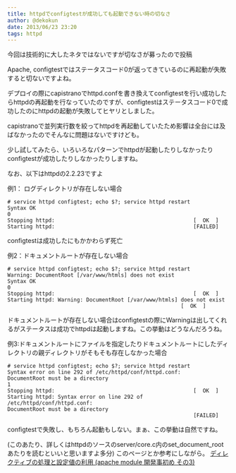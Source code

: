 ```yaml
---
title: httpdでconfigtestが成功しても起動できない時の切なさ
author: @dekokun
date: 2013/06/23 23:20
tags: httpd
---
```


今回は技術的に大したネタではないですが切なさが募ったので投稿

Apache, configtestではステータスコード0が返ってきているのに再起動が失敗すると切ないですよね。

デプロイの際にcapistranoでhttpd.confを書き換えてconfigtestを行い成功したらhttpdの再起動を行なっていたのですが、configtestはステータスコード0で成功したのにhttpdの起動が失敗してヒヤリとしました。

capistranoで並列実行数を絞ってhttpdを再起動していたため影響は全台には及ばなかったのでそんなに問題はないですけども。

少し試してみたら、いろいろなパターンでhttpdが起動したりしなかったりconfigtestが成功したりしなかったりしますね。

なお、以下はhttpdの2.2.23ですよ

例1： ログディレクトリが存在しない場合

    # service httpd configtest; echo $?; service httpd restart
    Syntax OK
    0
    Stopping httpd:                                            [  OK  ]
    Starting httpd:                                            [FAILED]

configtestは成功したにもかかわらず死亡


例2：ドキュメントルートが存在しない場合


    # service httpd configtest; echo $?; service httpd restart
    Warning: DocumentRoot [/var/www/htmls] does not exist
    Syntax OK
    0
    Stopping httpd:                                            [  OK  ]
    Starting httpd: Warning: DocumentRoot [/var/www/htmls] does not exist
                                                           [  OK  ]

ドキュメントルートが存在しない場合はconfigtestの際にWarningは出してくれるがステータスは成功でhttpdは起動しますね。この挙動はどうなんだろうね。

例3:ドキュメントルートにファイルを指定したりドキュメントルートにしたディレクトリの親ディレクトリがそもそも存在しなかった場合

    # service httpd configtest; echo $?; service httpd restart
    Syntax error on line 292 of /etc/httpd/conf/httpd.conf:
    DocumentRoot must be a directory
    1
    Stopping httpd:                                            [  OK  ]
    Starting httpd: Syntax error on line 292 of /etc/httpd/conf/httpd.conf:
    DocumentRoot must be a directory
                                                               [FAILED]

configtestで失敗し、もちろん起動もしない。まぁ、この挙動は自然ですね。

(このあたり、詳しくはhttpdのソースのserver/core.c内のset_document_rootあたりを読むといいと思いますよ多分)
このページとか参考にしながら。
[ディレクティブの処理と設定値の利用 (apache module 開発事初め その3) ](http://dsas.blog.klab.org/archives/50596409.html#s28)

